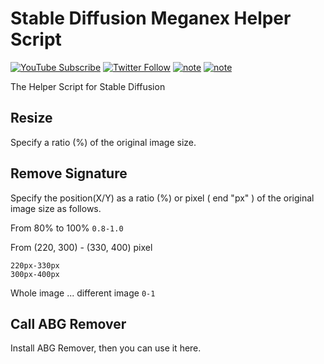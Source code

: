 # Stable Diffusion Meganex Helper Script

<p align="left">
<a href="https://www.youtube.com/@tokyo_rock_girl_meganex"><img src="https://img.shields.io/youtube/channel/subscribers/UCChJ1V1ObTcwzlAVcOXpo0w" alt="YouTube Subscribe"></a>
<a href="https://x.com/meganeene"><img src="https://img.shields.io/twitter/follow/Meganeex?style=social" alt="Twitter Follow"></a>
<a href="https://meganex.medium.com/"><img src="https://img.shields.io/badge/Medium-Meganex-white" alt="note"></a>
<a href="https://note.com/rock_meganex/"><img src="https://img.shields.io/badge/note-Meganex-white?label=note&link=https%3A%2F%2Fnote.com%2Frock_meganex%2F" alt="note"></a>
</p>


The Helper Script for Stable Diffusion

## Resize

Specify a ratio (%) of the original image size.

## Remove Signature

Specify the position(X/Y) as a ratio (%) or pixel ( end "px" ) of the original image size as follows.

From 80% to 100%
`0.8-1.0`

From (220, 300) - (330, 400) pixel
```
220px-330px
300px-400px
```

Whole image ... different image
`0-1`

## Call ABG Remover

Install ABG Remover, then you can use it here.
